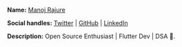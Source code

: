 **Name:** [Manoj Rajure](https://github.com/manojRajure)

**Social handles:** [Twitter](https://twitter.com/manoj_r_7) | [GitHub](https://github.com/manojRajure) | [LinkedIn](https://linkedin.com/in/manoj-rajure-02a269254)

**Description:** Open Source Enthusiast | Flutter Dev | DSA 🧠.
